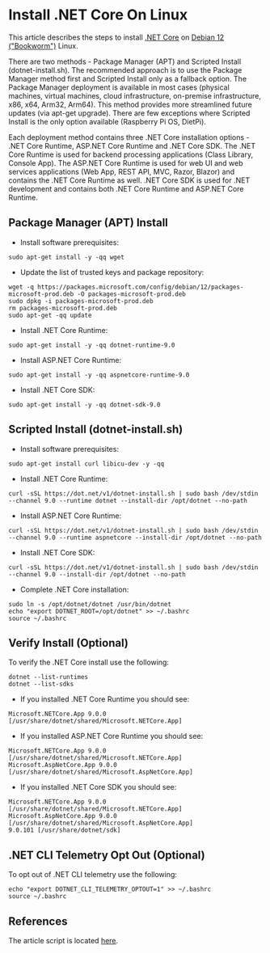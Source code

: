 # Install .NET Core On Linux

This article describes the steps to install [.NET Core](https://dotnet.microsoft.com/) on [Debian 12 ("Bookworm")](https://www.debian.org/) Linux.

There are two methods - Package Manager (APT) and Scripted Install (dotnet-install.sh). The recommended approach is to use the Package Manager method first and Scripted Install only as a fallback option. The Package Manager deployment is available in most cases (physical machines, virtual machines, cloud infrastructure, on-premise infrastructure, x86, x64, Arm32, Arm64). This method provides more streamlined future updates (via apt-get upgrade). There are few exceptions where Scripted Install is the only option available (Raspberry Pi OS, DietPi).

Each deployment method contains three .NET Core installation options - .NET Core Runtime, ASP.NET Core Runtime and .NET Core SDK. The .NET Core Runtime is used for backend processing applications (Class Library, Console App). The ASP.NET Core Runtime is used for web UI and web services applications (Web App, REST API, MVC, Razor, Blazor) and contains the .NET Core Runtime as well. .NET Core SDK is used for .NET development and contains both .NET Core Runtime and ASP.NET Core Runtime.

## Package Manager (APT) Install

- Install software prerequisites:

```sudo apt-get install -y -qq wget```

- Update the list of trusted keys and package repository:

```
wget -q https://packages.microsoft.com/config/debian/12/packages-microsoft-prod.deb -O packages-microsoft-prod.deb
sudo dpkg -i packages-microsoft-prod.deb
rm packages-microsoft-prod.deb
sudo apt-get -qq update
```

- Install .NET Core Runtime:

```sudo apt-get install -y -qq dotnet-runtime-9.0```

- Install ASP.NET Core Runtime:

```sudo apt-get install -y -qq aspnetcore-runtime-9.0```

- Install .NET Core SDK:

```sudo apt-get install -y -qq dotnet-sdk-9.0```

## Scripted Install (dotnet-install.sh)

- Install software prerequisites:

```sudo apt-get install curl libicu-dev -y -qq```

- Install .NET Core Runtime:

```curl -sSL https://dot.net/v1/dotnet-install.sh | sudo bash /dev/stdin --channel 9.0 --runtime dotnet --install-dir /opt/dotnet --no-path```

- Install ASP.NET Core Runtime:

```curl -sSL https://dot.net/v1/dotnet-install.sh | sudo bash /dev/stdin --channel 9.0 --runtime aspnetcore --install-dir /opt/dotnet --no-path```

- Install .NET Core SDK:

```curl -sSL https://dot.net/v1/dotnet-install.sh | sudo bash /dev/stdin --channel 9.0 --install-dir /opt/dotnet --no-path```

- Complete .NET Core installation:

```
sudo ln -s /opt/dotnet/dotnet /usr/bin/dotnet
echo "export DOTNET_ROOT=/opt/dotnet" >> ~/.bashrc
source ~/.bashrc
```

## Verify Install (Optional)

To verify the .NET Core install use the following:

```
dotnet --list-runtimes
dotnet --list-sdks
```

- If you installed .NET Core Runtime you should see:

```
Microsoft.NETCore.App 9.0.0 [/usr/share/dotnet/shared/Microsoft.NETCore.App]
```

- If you installed ASP.NET Core Runtime you should see:

```
Microsoft.NETCore.App 9.0.0 [/usr/share/dotnet/shared/Microsoft.NETCore.App]
Microsoft.AspNetCore.App 9.0.0 [/usr/share/dotnet/shared/Microsoft.AspNetCore.App]
```

- If you installed .NET Core SDK you should see:

```
Microsoft.NETCore.App 9.0.0 [/usr/share/dotnet/shared/Microsoft.NETCore.App]
Microsoft.AspNetCore.App 9.0.0 [/usr/share/dotnet/shared/Microsoft.AspNetCore.App]
9.0.101 [/usr/share/dotnet/sdk]
```

## .NET CLI Telemetry Opt Out (Optional)

To opt out of .NET CLI telemetry use the following:

```
echo "export DOTNET_CLI_TELEMETRY_OPTOUT=1" >> ~/.bashrc
source ~/.bashrc
```

## References

The article script is located [here](https://github.com/meriffa/blog/blob/main/Resources/Scripts/Install%20.NET%20Core%20On%20Linux.sh).